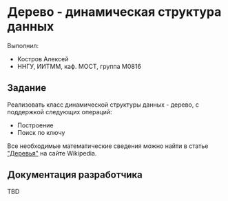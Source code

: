 ﻿# Дерево - динамическая структура данных

Выполнил:

- Костров Алексей
- ННГУ, ИИТММ, каф. МОСТ, группа М0816

## Задание

Реализовать класс динамической структуры данных - дерево, с поддержкой следующих операций:

- Построение
- Поиск по ключу

Все необходимые математические сведения можно найти в статье
["Деревья"][trees] на сайте Wikipedia.

## Документация разработчика

TBD

<!-- LINKS -->

[trees]: https://en.wikipedia.org/wiki/Tree_(data_structure)
